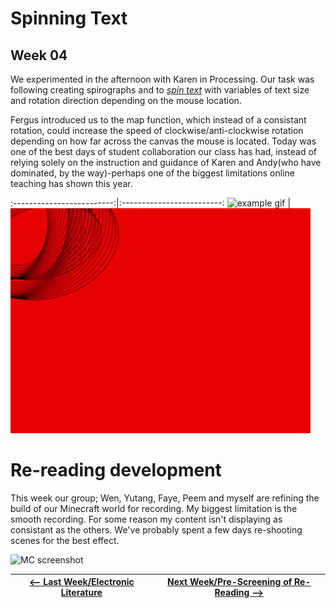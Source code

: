 # Spinning Text

## Week 04 

We experimented in the afternoon with Karen in Processing. Our task was following creating spirographs and to [*spin text*](https://bridieotoole.github.io/codewords/week_04/fonttestspin/) with variables of text size and rotation direction depending on the mouse location. 

Fergus introduced us to the map function, which instead of a consistant rotation, could increase the speed of clockwise/anti-clockwise rotation depending on how far across the canvas the mouse is located. Today was one of the best days of student collaboration our class has had, instead of relying solely on the instruction and guidance of Karen and Andy(who have dominated, by the way)-perhaps one of the biggest limitations online teaching has shown this year.

:-------------------------:|:-------------------------:
![example gif](helloworld.gif) | ![](spiroworm.gif)

# Re-reading development 

This week our group; Wen, Yutang, Faye, Peem and myself are refining the build of our Minecraft world for recording. My biggest limitation is the smooth recording. For some reason my content isn't displaying as consistant as the others. We've probably spent a few days re-shooting scenes for the best effect. 

![MC screenshot](Minecraftscreenshot.jpg) 



<a href='https://bridieotoole.github.io/codewords/week_03/'> <-- Last Week/Electronic Literature </a> | <a href='https://bridieotoole.github.io/codewords/week_05/'> Next Week/Pre-Screening of Re-Reading --></a>
:-------------------------:|:-------------------------:
